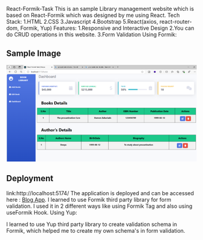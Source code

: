 React-Formik-Task
This is an sample Library management website which is based on React-Formik which was designed by me using React. 
Tech Stack:
1.HTML
2.CSS
3.Javascript
4.Bootstrap
5.React(axios, react-router-dom, Formik, Yup)
Features:
1.Responsive and Interactive Design
2.You can do CRUD operations in this website.
3.Form Validation
Using Formik:


## Sample Image

![Sample Image](./src/assets/formik%20sc.png)

## Deployment
link:http://localhost:5174/
The application is deployed and can be accessed here : [Blog App](https://formik-react-library.netlify.app/).
I learned to use Formik third party library for form validation. I used it in 2 different ways like using Formik Tag and also using useFormik Hook.
Using Yup:

I learned to use Yup third party library to create validation schema in Formik, which helped me to create my own schema's in form validation.
